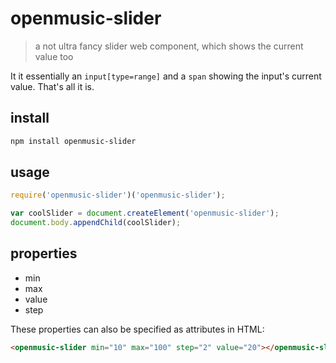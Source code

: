 # openmusic-slider

> a not ultra fancy slider web component, which shows the current value too

It it essentially an `input[type=range]` and a `span` showing the input's current value. That's all it is.

## install

```bash
npm install openmusic-slider
```

## usage

```javascript
require('openmusic-slider')('openmusic-slider');

var coolSlider = document.createElement('openmusic-slider');
document.body.appendChild(coolSlider);
```

## properties

* min
* max
* value
* step

These properties can also be specified as attributes in HTML:

```html
<openmusic-slider min="10" max="100" step="2" value="20"></openmusic-slider>
```
